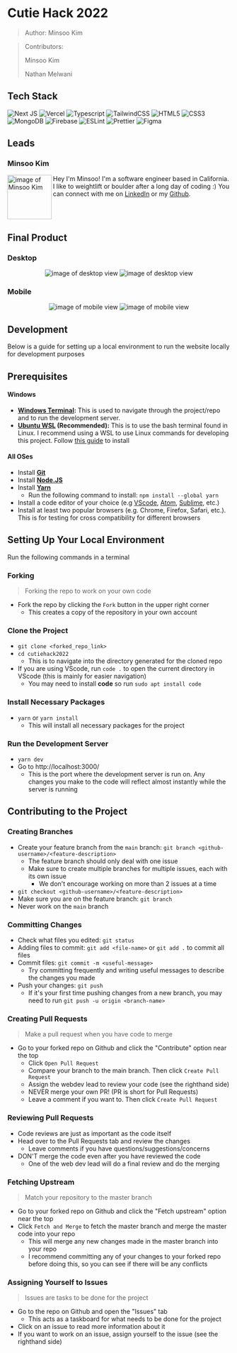 # Cutie Hack 2022

> Author: Minsoo Kim

> Contributors:
>
> Minsoo Kim
>
> Nathan Melwani

## Tech Stack

![Next JS](https://img.shields.io/badge/Next-black?style=for-the-badge&logo=next.js&logoColor=white)
![Vercel](https://img.shields.io/badge/vercel-%23000000.svg?style=for-the-badge&logo=vercel&logoColor=white)
![Typescript](https://img.shields.io/badge/TypeScript-007ACC?style=for-the-badge&logo=typescript&logoColor=white)
![TailwindCSS](https://img.shields.io/badge/tailwindcss-%2338B2AC.svg?style=for-the-badge&logo=tailwind-css&logoColor=white)
![HTML5](https://img.shields.io/badge/html5-%23E34F26.svg?&style=for-the-badge&logo=html5&logoColor=white)
![CSS3](https://img.shields.io/badge/css3-%231572B6.svg?&style=for-the-badge&logo=css3&logoColor=white)
![MongoDB](https://img.shields.io/badge/MongoDB-%234ea94b.svg?style=for-the-badge&logo=mongodb&logoColor=white)
![Firebase](https://img.shields.io/badge/Firebase-039BE5?style=for-the-badge&logo=Firebase&logoColor=white)
![ESLint](https://img.shields.io/badge/ESLint-4B3263?style=for-the-badge&logo=eslint&logoColor=white)
![Prettier](https://img.shields.io/badge/prettier-1A2C34?style=for-the-badge&logo=prettier&logoColor=F7BA3E)
![Figma](https://img.shields.io/badge/figma-%23F24E1E.svg?style=for-the-badge&logo=figma&logoColor=white)
## Leads
### Minsoo Kim

<img align="left" src="public/leads/minsoo.png" alt="image of Minsoo Kim" width="100" height="100">

Hey I'm Minsoo! I'm a software engineer based in California. I like to weightlift or boulder after a long day of coding :) You can connect with me on [LinkedIn](https://www.linkedin.com/in/minsookime/) or my [Github](https://github.com/minsooerickim).

<br/>
<br/>

## Final Product
### Desktop
<p align="center">
<img src="public/mockup/landing.jpg" alt="image of desktop view">
<img src="public/mockup/schedule.jpg" alt="image of desktop view">
</p>

### Mobile
<p align="center">
<img src="public/mockup/mobile_sponsors.jpg" alt="image of mobile view">
<img src="public/mockup/mobile_userbar.jpg" alt="image of mobile view">
</p>

## Development
Below is a guide for setting up a local environment to run the website locally for development purposes

## Prerequisites

#### Windows

- **[Windows Terminal](https://www.microsoft.com/en-us/p/windows-terminal/9n0dx20hk701):** This is used to navigate through the project/repo and to run the development server.
- **[Ubuntu WSL](https://www.microsoft.com/en-us/p/ubuntu/9nblggh4msv6) (Recommended):** This is to use the bash terminal found in Linux. I recommend using a WSL to use Linux commands for developing this project. Follow [this guide](https://docs.microsoft.com/en-us/windows/wsl/install-win10) to install

#### All OSes

- Install **[Git](https://git-scm.com/book/en/v2/Getting-Started-Installing-Git)**
- Install **[Node.JS](https://nodejs.org/en/)**
- Install **[Yarn](https://yarnpkg.com/getting-started/install)**
  - Run the following command to install: `npm install --global yarn`
- Install a code editor of your choice (e.g [VScode](https://code.visualstudio.com/), [Atom](https://atom.io/), [Sublime](https://www.sublimetext.com/), etc.)
- Install at least two popular browsers (e.g. Chrome, Firefox, Safari, etc.). This is for testing for cross compatibility for different browsers

## Setting Up Your Local Environment

Run the following commands in a terminal

### Forking

> Forking the repo to work on your own code

- Fork the repo by clicking the `Fork` button in the upper right corner
  - This creates a copy of the repository in your own account

### Clone the Project

- `git clone <forked_repo_link>`
- `cd cutiehack2022`
  - This is to navigate into the directory generated for the cloned repo
- If you are using VScode, run `code .` to open the current directory in VScode (this is mainly for easier navigation)
  - You may need to install **code** so run `sudo apt install code`

### Install Necessary Packages

- `yarn` or `yarn install`
  - This will install all necessary packages for the project

### Run the Development Server

- `yarn dev`
- Go to http://localhost:3000/
  - This is the port where the development server is run on. Any changes you make to the code will reflect almost instantly while the server is running

## Contributing to the Project

### Creating Branches

- Create your feature branch from the `main` branch: `git branch <github-username>/<feature-description>`
  - The feature branch should only deal with one issue
  - Make sure to create multiple branches for multiple issues, each with its own issue
    - We don't encourage working on more than 2 issues at a time
- `git checkout <github-username>/<feature-description>`
- Make sure you are on the feature branch: `git branch`
- Never work on the `main` branch

### Committing Changes

- Check what files you edited: `git status`
- Adding files to commit: `git add <file-name>` or `git add .` to commit all files
- Commit files: `git commit -m <useful-message>`
  - Try committing frequently and writing useful messages to describe the changes you made
- Push your changes: `git push`
  - If it's your first time pushing changes from a new branch, you may need to run `git push -u origin <branch-name>`

### Creating Pull Requests

> Make a pull request when you have code to merge

- Go to your forked repo on Github and click the "Contribute" option near the top
  - Click `Open Pull Request`
  - Compare your branch to the main branch. Then click `Create Pull Request`
  - Assign the webdev lead to review your code (see the righthand side)
  - NEVER merge your own PR! (PR is short for Pull Requests)
  - Leave a comment if you want to. Then click `Create Pull Request`

### Reviewing Pull Requests

- Code reviews are just as important as the code itself
- Head over to the Pull Requests tab and review the changes
  - Leave comments if you have questions/suggestions/concerns
- DON'T merge the code even after you have reviewed the code
  - One of the web dev lead will do a final review and do the merging

### Fetching Upstream

> Match your repository to the master branch

- Go to your forked repo on Github and click the "Fetch upstream" option near the top
- Click `Fetch and Merge` to fetch the master branch and merge the master code into your repo
  - This will merge any new changes made in the master branch into your repo
  - I recommend committing any of your changes to your forked repo before doing this, so you can see if there will be any conflicts

### Assigning Yourself to Issues

> Issues are tasks to be done for the project

- Go to the repo on Github and open the "Issues" tab
  - This acts as a taskboard for what needs to be done for the project
- Click on an issue to read more information about it
- If you want to work on an issue, assign yourself to the issue (see the righthand side)
